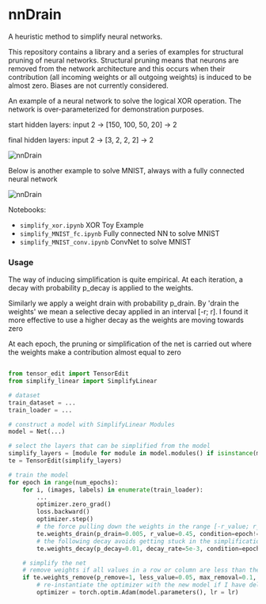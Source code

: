 # nnDrain
A heuristic method to simplify neural networks.

This repository contains a library and a series of examples for structural pruning of neural networks.
Structural pruning means that neurons are removed from the network architecture and this occurs when their contribution (all incoming weights or all outgoing weights) is induced to be almost zero.
Biases are not currently considered.

An example of a neural network to solve the logical XOR operation. The network is over-parameterized for demonstration purposes.

start hidden layers: input 2 -> [150, 100, 50, 20] -> 2

final hidden layers: input 2 -> [3, 2, 2, 2] -> 2


![nnDrain](xor_simplify_weights_plot.gif)


Below is another example to solve MNIST, always with a fully connected neural network



![nnDrain](mnist_fc_simplify_weights_plot.gif)


Notebooks:
- `simplify_xor.ipynb` XOR Toy Example
- `simplify_MNIST_fc.ipynb` Fully connected NN to solve MNIST
- `simplify_MNIST_conv.ipynb` ConvNet to solve MNIST



### Usage

The way of inducing simplification is quite empirical. 
At each iteration, a decay with probability p_decay is applied to the weights. 

Similarly we apply a weight drain with probability p_drain. By 'drain the weights' we mean a selective decay applied in an interval [-r; r]. I found it more effective to use a higher decay as the weights are moving towards zero

At each epoch, the pruning or simplification of the net is carried out where the weights make a contribution almost equal to zero

```python

from tensor_edit import TensorEdit
from simplify_linear import SimplifyLinear

# dataset
train_dataset = ...
train_loader = ...

# construct a model with SimplifyLinear Modules
model = Net(...)

# select the layers that can be simplified from the model 
simplify_layers = [module for module in model.modules() if isinstance(module, SimplifyLinear)]
te = TensorEdit(simplify_layers)

# train the model
for epoch in range(num_epochs):
    for i, (images, labels) in enumerate(train_loader): 
        ...
        optimizer.zero_grad()
        loss.backward()
        optimizer.step()        
        # the force pulling down the weights in the range [-r_value; r_value] to zero
        te.weights_drain(p_drain=0.005, r_value=0.45, condition=epoch!=0 and epoch%5==0)
        # the following decay avoids getting stuck in the simplification process.
        te.weights_decay(p_decay=0.01, decay_rate=5e-3, condition=epoch!=0 and epoch%2==0)

    # simplify the net
    # remove weights if all values ​​in a row or column are less than the specified value
    if te.weights_remove(p_remove=1, less_value=0.05, max_removal=0.1, min_size=20, verbose=True):
        # re-instantiate the optimizer with the new model if I have deleted any rows or columns
        optimizer = torch.optim.Adam(model.parameters(), lr = lr)

```



